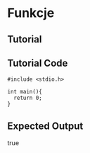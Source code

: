 Funkcje
=======

Tutorial
--------

Tutorial Code
-------------
	#include <stdio.h>
	
	int main(){
	  return 0;
	}

Expected Output
---------------
true